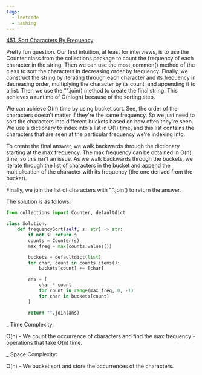 ```yaml
---
tags:
  - leetcode
  - hashing
---
```


<a href="https://leetcode.com/problems/sort-characters-by-frequency/">
451. Sort Characters By Frequency</a>

Pretty fun question. Our first intuition, at least for interviews, is to use the
Counter class from the collections package to count the frequency of each
character in the string. Then we can use the most_common() method of the class
to sort the characters in decreasing order by frequency. Finally, we construct
the string by iterating through each character and its frequency in decreasing
order, multiplying the character by its count, and appending it to a list. Then
we use the "".join() method to create the final string. This achieves a runtime
of O(nlogn) because of the sorting step.

We can achieve O(n) time by using bucket sort. See, the order of the characters
doesn't matter if they're the same frequency. So we just need to sort the
characters into different buckets based on how often they're seen. We use a
dictionary to index into a list in O(1) time, and this list contains the
characters that are seen at the particular frequency we're indexing into.

To create the final answer, we walk backwards through the dictionary starting at
the max frequency. The max frequency can be obtained in O(n) time, so this isn't
an issue. As we walk backwards through the buckets, we iterate through the list
of characters in the bucket and append the multiplication of the character with
its frequency (the one derived from the bucket).

Finally, we join the list of characters with "".join() to return the answer.

The solution is as follows:

```python
from collections import Counter, defaultdict

class Solution:
    def frequencySort(self, s: str) -> str:
        if not s: return s
        counts = Counter(s)
        max_freq = max(counts.values())

        buckets = defaultdict(list)
        for char, count in counts.items():
            buckets[count] += [char]

        ans = [
            char * count
            for count in range(max_freq, 0, -1)
            for char in buckets[count]
        ]

        return "".join(ans)
```

\_ Time Complexity:

O(n) - We count the occurrence of characters and find the max frequency -
operations that take O(n) time.

\_ Space Complexity:

O(n) - We bucket sort and store the occurrences of the characters.
